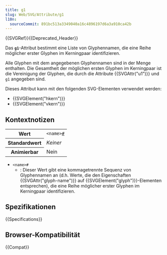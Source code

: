 ```yaml
---
title: g1
slug: Web/SVG/Attribute/g1
l10n:
  sourceCommit: 891bc513a3349040a16c4896197d6a3a910ca42b
---
```


{{SVGRef}}{{Deprecated_Header}}

Das **`g1`**-Attribut bestimmt eine Liste von Glyphennamen, die eine Reihe möglicher erster Glyphen im Kerningpaar identifizieren.

Alle Glyphen mit dem angegebenen Glyphennamen sind in der Menge enthalten. Die Gesamtheit der möglichen ersten Glyphen im Kerningpaar ist die Vereinigung der Glyphen, die durch die Attribute {{SVGAttr("u1")}} und `g1` angegeben sind.

Dieses Attribut kann mit den folgenden SVG-Elementen verwendet werden:

- {{SVGElement("hkern")}}
- {{SVGElement("vkern")}}

## Kontextnotizen

<table class="properties">
  <tbody>
    <tr>
      <th scope="row">Wert</th>
      <td>
        <code
          >&#x3C;name><a
            href="/de/docs/Web/CSS/CSS_Values_and_Units/Value_definition_syntax#hash_mark"
            >#</a
          ></code
        >
      </td>
    </tr>
    <tr>
      <th scope="row">Standardwert</th>
      <td><em>Keiner</em></td>
    </tr>
    <tr>
      <th scope="row">Animierbar</th>
      <td>Nein</td>
    </tr>
  </tbody>
</table>

- `<name>#`
  - : Dieser Wert gibt eine kommagetrennte Sequenz von Glyphennamen an (d.h. Werte, die den Eigenschaften {{SVGAttr("glyph-name")}} auf {{SVGElement("glyph")}}-Elementen entsprechen), die eine Reihe möglicher erster Glyphen im Kerningpaar identifizieren.

## Spezifikationen

{{Specifications}}

## Browser-Kompatibilität

{{Compat}}
